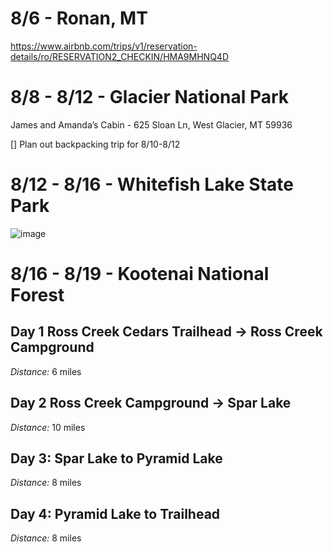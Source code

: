 
# 8/6 - Ronan, MT


https://www.airbnb.com/trips/v1/reservation-details/ro/RESERVATION2_CHECKIN/HMA9MHNQ4D




# 8/8 - 8/12 - Glacier National Park
James and Amanda’s Cabin - 625 Sloan Ln, West Glacier, MT 59936


[] Plan out backpacking trip for 8/10-8/12



# 8/12 - 8/16 - Whitefish Lake State Park 

![image](https://github.com/alowry721/August2024/assets/18517196/64a1a233-4a4f-4e8e-b328-eb9e132366a3)


# 8/16 - 8/19 - Kootenai National Forest

## Day 1 Ross Creek Cedars Trailhead -> Ross Creek Campground

*Distance:*  6 miles

## Day 2 Ross Creek Campground -> Spar Lake

*Distance:*  10 miles

## Day 3: Spar Lake to Pyramid Lake

*Distance:* 8 miles

## Day 4: Pyramid Lake to Trailhead

*Distance:* 8 miles
